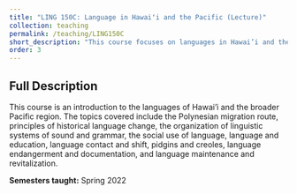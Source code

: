 ```yaml
---
title: "LING 150C: Language in Hawaiʻi and the Pacific (Lecture)"
collection: teaching
permalink: /teaching/LING150C
short_description: "This course focuses on languages in Hawai’i and the Pacific and their relationships with culture, history, and the environment."
order: 3
---
```


## Full Description
This course is an introduction to the languages of Hawai’i and the broader Pacific region.  The topics covered include the Polynesian migration route, principles of historical language change, the organization of linguistic systems of sound and grammar, the social use of language, language and education, language contact and shift, pidgins and creoles, language endangerment and documentation, and language maintenance and revitalization. 

**Semesters taught:** Spring 2022